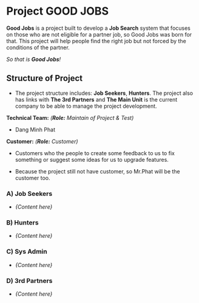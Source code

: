 # Project GOOD JOBS

**Good Jobs** is a project built to develop a **Job Search** system that focuses on those who are not eligible for a partner job, so Good Jobs was born for that. This project will help people find the right job but not forced by the conditions of the partner.

_So that is **Good Jobs**!_

## Structure of Project

- The project structure includes: **Job Seekers**, **Hunters**. The project also has links with **The 3rd Partners** and **The Main Unit** is the current company to be able to manage the project development.

**Technical Team:** _(**Role:** Maintain of Project & Test)_

- Dang Minh Phat

**Customer:** _(**Role:** Customer)_

- Customers who the people to create some feedback to us to fix something or suggest some ideas for us to upgrade features.

- Because the project still not have customer, so Mr.Phat will be the customer too.

### A) Job Seekers

- _{Content here}_

### B) Hunters

- _{Content here}_

### C) Sys Admin

- _{Content here}_

### D) 3rd Partners

- _{Content here}_
